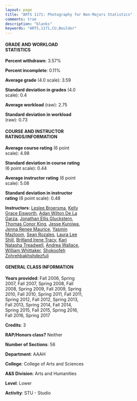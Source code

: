 ```yaml
---
layout: page
title: "ARTS 1171: Photography for Non-Majors Statistics"
comments: true
description: "blanks"
keywords: "ARTS,1171,CU,Boulder"
---
```

<head>
<script src="https://ajax.googleapis.com/ajax/libs/jquery/2.1.3/jquery.min.js"></script>
<script src="https://dl.dropboxusercontent.com/s/pc42nxpaw1ea4o9/highcharts.js?dl=0"></script>
<!-- <script src="../assets/js/highcharts.js"></script> -->
<style type="text/css">@font-face {
	font-family: "Bebas Neue";
	src: url(https://www.filehosting.org/file/details/544349/BebasNeue Regular.otf) format("opentype");
	}
	h1.Bebas { 
		font-family: "Bebas Neue", Verdana, Tahoma;
	}
</style>
</head>
<body>
	<div id="container" style="float: right; width: 45%; height: 88%; margin-left: 2.5%; margin-right: 2.5%;"></div>
	<script language="JavaScript">
		$(document).ready(function() {
		var chart = {type: 'column'};
		var title = {text: 'Grade Distribution'};
		var xAxis = {categories: ['A','B','C','D','F'],crosshair: true};
		var yAxis = {min: 0,title: {text: 'Percentage'}};
		var tooltip = {headerFormat: '<center><b><span style="font-size:20px">{point.key}</span></b></center>',
		               pointFormat: '<td style="padding:0"><b>{point.y:.1f}%</b></td>',
		               footerFormat: '</table>',shared: true,useHTML: true};
		var plotOptions = {column: {pointPadding: 0.0,borderWidth: 0}};  
		var credits = {enabled: false};var series= [{name: 'Percent',data: [74.56,17.86,3.44,1.51,2.33,]}];
		var json = {};
		json.chart = chart;
		json.title = title;
		json.tooltip = tooltip;
		json.xAxis = xAxis;
		json.yAxis = yAxis;  
		json.series = series;
		json.plotOptions = plotOptions;  
		json.credits = credits;
		$('#container').highcharts(json);
	});
	</script>
</body>
			   
#### GRADE AND WORKLOAD STATISTICS

**Percent withdrawn**: 3.57%

**Percent incomplete**: 0.11%

**Average grade** (4.0 scale): 3.59

**Standard deviation in grades** (4.0 scale): 0.4

**Average workload** (raw): 2.75

**Standard deviation in workload** (raw): 0.73

#### COURSE AND INSTRUCTOR RATINGS/INFORMATION

**Average course rating** (6 point scale): 4.98

**Standard deviation in course rating** (6 point scale): 0.44

**Average instructor rating** (6 point scale): 5.08

**Standard deviation in instructor rating** (6 point scale): 0.48

**Instructors**: <a href='../../instructors/Leslee_Broersma'>Leslee Broersma</a>, <a href='../../instructors/Kelly_Grace_Eisworth'>Kelly Grace Eisworth</a>, <a href='../../instructors/Adan_Wilton_De_La_Garza'>Adan Wilton De La Garza</a>, <a href='../../instructors/Jonathan_Ellis_Gluckstern'>Jonathan Ellis Gluckstern</a>, <a href='../../instructors/Thomas_Conor_King'>Thomas Conor King</a>, <a href='../../instructors/Jesse_Kuroiwa'>Jesse Kuroiwa</a>, <a href='../../instructors/Jenna_Renee_Maurice'>Jenna Renee Maurice</a>, <a href='../../instructors/Yasmin_Mazloom'>Yasmin Mazloom</a>, <a href='../../instructors/Sean_Rozales'>Sean Rozales</a>, <a href='../../instructors/Laura_Lee_Shill'>Laura Lee Shill</a>, <a href='../../instructors/Britland_Irene_Tracy'>Britland Irene Tracy</a>, <a href='../../instructors/Kari_Natasha_Treadwell'>Kari Natasha Treadwell</a>, <a href='../../instructors/Andrea_Wallace'>Andrea Wallace</a>, <a href='../../instructors/William_Whittaker'>William Whittaker</a>, <a href='../../instructors/Shokoofeh_Zohrehbakhshdezfuli'>Shokoofeh Zohrehbakhshdezfuli</a>

#### GENERAL CLASS INFORMATION

**Years provided**: Fall 2006, Spring 2007, Fall 2007, Spring 2008, Fall 2008, Spring 2009, Fall 2009, Spring 2010, Fall 2010, Spring 2011, Fall 2011, Spring 2012, Fall 2012, Spring 2013, Fall 2013, Spring 2014, Fall 2014, Spring 2015, Fall 2015, Spring 2016, Fall 2016, Spring 2017

**Credits**: 3

**RAP/Honors class?** Neither

**Number of Sections**: 56

**Department**: AAAH

**College**: College of Arts and Sciences

**A&S Division**: Arts and Humanities

**Level**: Lower

**Activity**: STU - Studio
